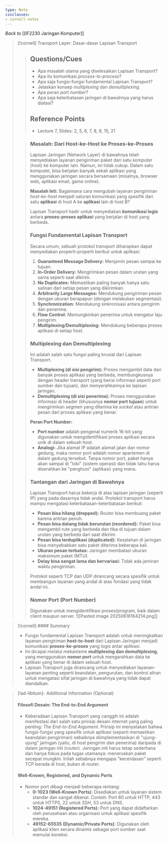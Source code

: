 ```yaml
---
type: Note
cssclasses:
- cornell-notes
---
```


_Back to_ [[IF2230 Jaringan Komputer]]

> [!cornell] Transport Layer: Dasar-dasar Lapisan Transport
> 
> > ## Questions/Cues
> > 
> > - Apa masalah utama yang diselesaikan Lapisan Transport?
> > - Apa itu komunikasi _process-to-process_?
> > - Apa saja fungsi-fungsi fundamental Lapisan Transport?
> > - Jelaskan konsep _multiplexing_ dan _demultiplexing_.
> > - Apa peran _port number_?
> > - Apa saja keterbatasan jaringan di bawahnya yang harus diatasi?
> > 
> > ## Reference Points
> > 
> > - Lecture 7, Slides: 2, 5, 6, 7, 8, 9, 15, 21
> 
> > ### Masalah: Dari Host-ke-Host ke Proses-ke-Proses
> > 
> > Lapisan Jaringan (Network Layer) di bawahnya telah menyediakan layanan pengiriman paket dari satu komputer (host) ke komputer lain. Namun, ini tidak cukup. Dalam satu komputer, bisa berjalan banyak sekali aplikasi yang menggunakan jaringan secara bersamaan (misalnya, browser web, aplikasi email, game online).
> > 
> > **Masalah Inti:** Bagaimana cara mengubah layanan pengiriman _host-ke-host_ menjadi saluran komunikasi yang spesifik dari satu **aplikasi** di host A ke **aplikasi** lain di host B?
> > 
> > Lapisan Transport hadir untuk menyediakan **komunikasi logis** antara **proses-proses aplikasi** yang berjalan di host yang berbeda.
> > 
> > ### Fungsi Fundamental Lapisan Transport
> > 
> > Secara umum, sebuah protokol transport diharapkan dapat menyediakan properti-properti berikut untuk aplikasi:
> > 
> > 1. **Guaranteed Message Delivery:** Menjamin pesan sampai ke tujuan.
> > 2. **In-Order Delivery:** Mengirimkan pesan dalam urutan yang sama seperti saat dikirim.
> > 3. **No Duplicates:** Memastikan paling banyak hanya satu salinan dari setiap pesan yang dikirimkan.
> > 4. **Arbitrarily Large Messages:** Mendukung pengiriman pesan dengan ukuran berapapun (dengan melakukan segmentasi).
> > 5. **Synchronization:** Mendukung sinkronisasi antara pengirim dan penerima.
> > 6. **Flow Control:** Memungkinkan penerima untuk mengatur laju pengirim.
> > 7. **Multiplexing/Demultiplexing:** Mendukung beberapa proses aplikasi di setiap host.
> > 
> > ### Multiplexing dan Demultiplexing
> > 
> > Ini adalah salah satu fungsi paling krusial dari Lapisan Transport.
> > 
> > - **Multiplexing (di sisi pengirim):** Proses mengambil data dari banyak proses aplikasi yang berbeda, membungkusnya dengan header transport (yang berisi informasi seperti port sumber dan tujuan), dan menyerahkannya ke lapisan jaringan.
> > - **Demultiplexing (di sisi penerima):** Proses menggunakan informasi di header (khususnya **nomor port tujuan**) untuk mengirimkan segmen yang diterima ke _socket_ atau antrian pesan dari proses aplikasi yang benar.
> > 
> > **Peran Port Number:**
> > 
> > - **Port number** adalah pengenal numerik 16-bit yang digunakan untuk mengidentifikasi proses aplikasi secara unik di dalam sebuah host.
> > - **Analogi:** Jika alamat IP adalah alamat jalan dan nomor gedung, maka nomor port adalah nomor apartemen di dalam gedung tersebut. Tanpa nomor port, paket hanya akan sampai di "lobi" (sistem operasi) dan tidak tahu harus diserahkan ke "penghuni" (aplikasi) yang mana.
> > 
> > ### Tantangan dari Jaringan di Bawahnya
> > 
> > Lapisan Transport harus bekerja di atas lapisan jaringan (seperti IP) yang pada dasarnya tidak andal. Protokol transport harus mampu mengatasi keterbatasan-keterbatasan berikut:
> > 
> > - **Pesan bisa hilang (dropped):** Router bisa membuang paket karena antrian penuh.
> > - **Pesan bisa datang tidak berurutan (reordered):** Paket bisa mengambil rute yang berbeda dan tiba di tujuan dalam urutan yang berbeda dari saat dikirim.
> > - **Pesan bisa terduplikasi (duplicated):** Kesalahan di jaringan bisa menyebabkan satu paket diterima beberapa kali.
> > - **Ukuran pesan terbatas:** Jaringan membatasi ukuran maksimum paket (MTU).
> > - **Delay bisa sangat lama dan bervariasi:** Tidak ada jaminan waktu pengiriman.
> > 
> > Protokol seperti TCP dan UDP dirancang secara spesifik untuk membangun layanan yang andal di atas fondasi yang tidak andal ini.
> > 
> > ### Nomor Port (Port Number)
> > 
> > Digunakan untuk mengidentifikasi proses/program, baik dalam client maupun server.
> > ![[Pasted image 20250618164214.png]]

> [!cornell] #### Summary
> 
> - Fungsi fundamental Lapisan Transport adalah untuk meningkatkan layanan pengiriman **host-to-host** dari Lapisan Jaringan menjadi komunikasi **proses-ke-proses** yang logis antar aplikasi.
> - Ini dicapai melalui mekanisme **multiplexing dan demultiplexing**, yang menggunakan **nomor port** untuk mengarahkan data ke aplikasi yang benar di dalam sebuah host.
> - Lapisan Transport juga dirancang untuk menyediakan layanan-layanan penting seperti keandalan, pengurutan, dan kontrol aliran untuk mengatasi sifat jaringan di bawahnya yang tidak dapat diandalkan.

> [!ad-libitum]- Additional Information (Optional)
> 
> #### Filosofi Desain: The End-to-End Argument
> 
> - Keberadaan Lapisan Transport yang canggih ini adalah manifestasi dari salah satu prinsip desain internet yang paling penting: _The End-to-End Argument_. Prinsip ini menyatakan bahwa fungsi-fungsi yang spesifik untuk aplikasi (seperti memastikan keandalan pengiriman) sebaiknya diimplementasikan di "ujung-ujung" jaringan (yaitu, di host pengirim dan penerima) daripada di dalam jaringan inti (router). Jaringan inti harus tetap sederhana dan hanya fokus pada tugas utamanya: meneruskan paket secepat mungkin. Inilah sebabnya mengapa "kecerdasan" seperti TCP berada di host, bukan di router.
> 
> #### Well-Known, Registered, and Dynamic Ports
> 
> - Nomor port dibagi menjadi beberapa rentang:
>     - **0-1023 (Well-Known Ports):** Disediakan untuk layanan sistem standar dan sangat dikenal. Contoh: Port 80 untuk HTTP, 443 untuk HTTPS, 22 untuk SSH, 53 untuk DNS.
>     - **1024-49151 (Registered Ports):** Port yang dapat didaftarkan oleh perusahaan atau organisasi untuk aplikasi spesifik mereka.
>     - **49152-65535 (Dynamic/Private Ports):** Digunakan oleh aplikasi klien secara dinamis sebagai port sumber saat memulai koneksi.